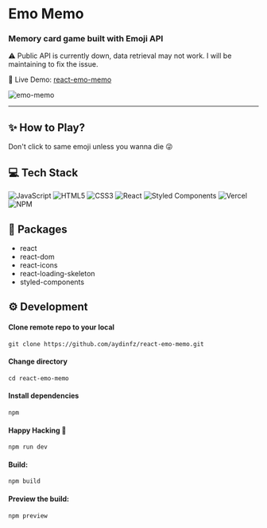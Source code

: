 # Emo Memo

### Memory card game built with Emoji API
⚠️	Public API is currently down, data retrieval may not work. I will be maintaining to fix the issue.

🔗 Live Demo: [react-emo-memo](https://react-emo-memo.vercel.app/)

![emo-memo](https://user-images.githubusercontent.com/95143820/203648438-92ab7e5a-cf91-4b34-8dbb-2a9eb9861290.gif)

---

## ✨ How to Play?

Don't click to same emoji unless you wanna die :stuck_out_tongue_winking_eye:

## 💻 Tech Stack

![JavaScript](https://img.shields.io/badge/javascript-%23323330.svg?style=for-the-badge&logo=javascript&logoColor=%23F7DF1E)
![HTML5](https://img.shields.io/badge/html5-%23E34F26.svg?style=for-the-badge&logo=html5&logoColor=white)
![CSS3](https://img.shields.io/badge/css3-%231572B6.svg?style=for-the-badge&logo=css3&logoColor=white)
![React](https://img.shields.io/badge/react-%2320232a.svg?style=for-the-badge&logo=react&logoColor=%2361DAFB)
![Styled Components](https://img.shields.io/badge/styled--components-DB7093?style=for-the-badge&logo=styled-components&logoColor=white)
![Vercel](https://img.shields.io/badge/vercel-%23000000.svg?style=for-the-badge&logo=vercel&logoColor=white)
![NPM](https://img.shields.io/badge/NPM-%23000000.svg?style=for-the-badge&logo=npm&logoColor=white)

## 📝 Packages

- react
- react-dom
- react-icons
- react-loading-skeleton
- styled-components

## ⚙️ Development

#### Clone remote repo to your local

```
git clone https://github.com/aydinfz/react-emo-memo.git
```

#### Change directory

```
cd react-emo-memo
```

#### Install dependencies

```
npm
```

#### Happy Hacking 🎉

```
npm run dev
```

#### Build:

```
npm build
```

#### Preview the build:

```
npm preview
```

